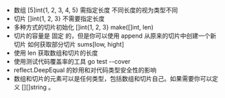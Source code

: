 - 数组 [5]int{1, 2, 3, 4, 5} 需指定长度 不同长度的视为类型不同
- 切片 []int{1, 2, 3} 不需要指定长度
- 多种方式的切片初始化 []int{1, 2, 3}  make([]int, len)
- 切片的容量是 固定 的，但是你可以使用 append 从原来的切片中创建一个新切片
如何获取部分切片  sums[low, hight]
- 使用 len 获取数组和切片的长度
- 使用测试代码覆盖率的工具 go test --cover
- reflect.DeepEqual 的妙用和对代码类型安全性的影响
- 数组和切片的元素可以是任何类型，包括数组和切片自己。如果需要你可以定义 [][]string 。